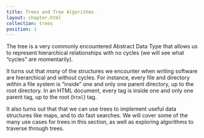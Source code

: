 ```yaml
---
title: Trees and Tree Algorithms
layout: chapter.html
collection: trees
position: 1
---
```


The tree is a very commonly encountered Abstract Data Type that allows us to represent hierarchical relationships with no cycles (we will see what “cycles” are momentarily).

It turns out that _many_ of the structures we encounter when writing software are hierarchical and without cycles. For instance, every file and directory within a file system is “inside” one and only one parent directory, up to the root directory. In an HTML document, every tag is inside one and only one parent tag, up to the root (`html`) tag.

It also turns out that that we can use trees to implement useful data structures like maps, and to do fast searches. We will cover some of the many use cases for trees in this section, as well as exploring algorithms to traverse through trees.
